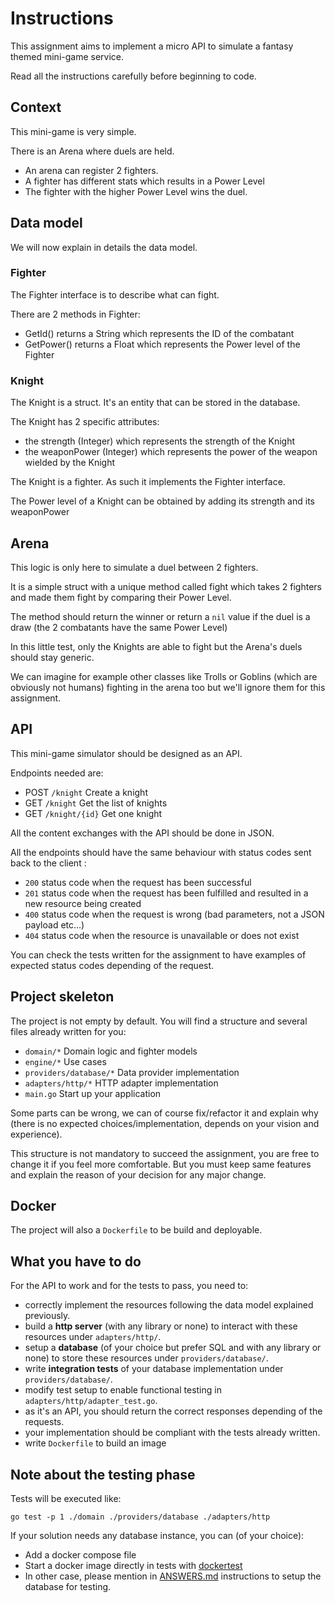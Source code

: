 # Instructions

This assignment aims to implement a micro API to simulate a fantasy themed mini-game service.

Read all the instructions carefully before beginning to code.

## Context

This mini-game is very simple.

There is an Arena where duels are held.

 - An arena can register 2 fighters.
 - A fighter has different stats which results in a Power Level
 - The fighter with the higher Power Level wins the duel.

## Data model

We will now explain in details the data model.

### Fighter

The Fighter interface is to describe what can fight.

There are 2 methods in Fighter:

 - GetId() returns a String which represents the ID of the combatant
 - GetPower() returns a Float which represents the Power level of the Fighter
 
### Knight

The Knight is a struct. It's an entity that can be stored in the database.
 
The Knight has 2 specific attributes:
 
 - the strength (Integer) which represents the strength of the Knight
 - the weaponPower (Integer) which represents the power of the weapon wielded by the Knight

The Knight is a fighter. As such it implements the Fighter interface.
 
The Power level of a Knight can be obtained by adding its strength and its weaponPower

## Arena

This logic is only here to simulate a duel between 2 fighters.

It is a simple struct with a unique method called fight which takes 2 fighters and made them fight by comparing their Power Level.

The method should return the winner or return a `nil` value if the duel is a draw (the 2 combatants have the same Power Level)

In this little test, only the Knights are able to fight but the Arena's duels should stay generic.

We can imagine for example other classes like Trolls or Goblins (which are obviously not humans) fighting in the arena too but we'll ignore them for this assignment.

## API

This mini-game simulator should be designed as an API.

Endpoints needed are:
 - POST `/knight` Create a knight
 - GET `/knight` Get the list of knights
 - GET `/knight/{id}` Get one knight
 
All the content exchanges with the API should be done in JSON.
 
All the endpoints should have the same behaviour with status codes sent back to the client :

 - `200` status code when the request has been successful
 - `201` status code when the request has been fulfilled and resulted in a new resource being created
 - `400` status code when the request is wrong (bad parameters, not a JSON payload etc...)
 - `404` status code when the resource is unavailable or does not exist

You can check the tests written for the assignment to have examples of expected status codes depending of the request.

## Project skeleton

The project is not empty by default. You will find a structure and several files already written for you:

 - `domain/*` Domain logic and fighter models
 - `engine/*` Use cases
 - `providers/database/*` Data provider implementation
 - `adapters/http/*` HTTP adapter implementation
 - `main.go` Start up your application

Some parts can be wrong, we can of course fix/refactor it and explain why (there is no expected choices/implementation, depends on your vision and experience).

This structure is not mandatory to succeed the assignment, you are free to change it if you feel more comfortable.
But you must keep same features and explain the reason of your decision for any major change.

## Docker

The project will also a `Dockerfile` to be build and deployable.

## What you have to do

For the API to work and for the tests to pass, you need to:

 - correctly implement the resources following the data model explained previously.
 - build a **http server** (with any library or none) to interact with these resources under `adapters/http/`.
 - setup a **database** (of your choice but prefer SQL and with any library or none) to store these resources under `providers/database/`.
 - write **integration tests** of your database implementation under `providers/database/`.
 - modify test setup to enable functional testing in `adapters/http/adapter_test.go`.
 - as it's an API, you should return the correct responses depending of the requests.
 - your implementation should be compliant with the tests already written.
 - write `Dockerfile` to build an image

## Note about the testing phase

Tests will be executed like:

    go test -p 1 ./domain ./providers/database ./adapters/http

If your solution needs any database instance, you can (of your choice):
 - Add a docker compose file
 - Start a docker image directly in tests with [dockertest](https://github.com/ory/dockertest)
 - In other case, please mention in [ANSWERS.md](./ANSWERS.md) instructions to setup the database for testing.
